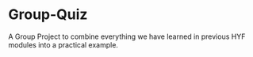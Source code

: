 # Group-Quiz
A Group Project to combine everything we have learned in previous HYF modules into a practical example.
